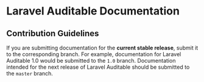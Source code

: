# Laravel Auditable Documentation

## Contribution Guidelines

If you are submitting documentation for the **current stable release**, submit it to the corresponding branch.
For example, documentation for Laravel Auditable 1.0 would be submitted to the `1.0` branch.
Documentation intended for the next release of Laravel Auditable should be submitted to the `master` branch.